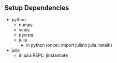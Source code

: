 ## Setup Dependencies
 -  python
    -  numpy
    -  scipy
    -  pyvista
    -  julia
       -  in python (once): import julia\n julia.install()
 - julia
   - in julia REPL: ]instantiate 